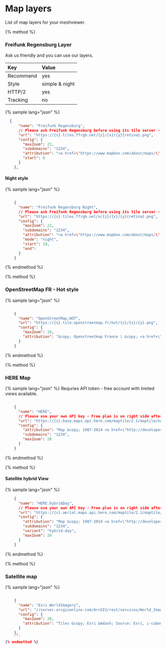 # Map layers

List of map layers for your meshviewer.

{% method %}
### Freifunk Regensburg Layer

Ask us friendly and you can use our layers.

| Key | Value |
| :--- | :--- |
| Recommend | yes |
| Style | simple & night |
| HTTP/2 | yes |
| Tracking | no |

{% sample lang="json" %}
```json
  {
      "name": "Freifunk Regensburg",
      // Please ask Freifunk Regensburg before using its tile server - example with retina tiles
      "url": "https://{s}.tiles.ffrgb.net/{z}/{x}/{y}{retina}.png",
      "config": {
        "maxZoom": 22,
        "subdomains": "1234",
        "attribution": "<a href=\'https://www.mapbox.com/about/maps/\' target=\'_blank\'>&copy; Mapbox</a> <a href=\'https://openstreetmap.org/about/\' target=\'_blank\'>&copy; OpenStreetMap</a> <a class=\'mapbox-improve-map\' href=\'https://www.mapbox.com/map-feedback/\' target=\'_blank\'>Improve this map</a>",
        "start": 6
      }
    },
```

#### Night style

{% sample lang="json" %}
```json

    {
      "name": "Freifunk Regensburg Night",
      // Please ask Freifunk Regensburg before using its tile server - example with retina and dark tiles
      "url": "https://{s}.tiles.ffrgb.net/n/{z}/{x}/{y}{retina}.png",
      "config": {
        "maxZoom": 22,
        "subdomains": "1234",
        "attribution": "<a href=\'https://www.mapbox.com/about/maps/\' target=\'_blank\'>&copy; Mapbox</a> <a href=\'https://openstreetmap.org/about/\' target=\'_blank\'>&copy; OpenStreetMap</a> <a class=\'mapbox-improve-map\' href=\'https://www.mapbox.com/map-feedback/\' target=\'_blank\'>Improve this map</a>",
        "mode": "night",
        "start": 19,
        "end": 
      }
    }
```
{% endmethod %}

{% method %}
### OpenStreetMap FR - Hot style

{% sample lang="json" %}
```json

    {
      "name": "OpenStreetMap.HOT",
      "url": "https://{s}.tile.openstreetmap.fr/hot/{z}/{x}/{y}.png",
      "config": {
        "maxZoom": 19,
        "attribution": "&copy; Openstreetmap France | &copy; <a href=\"http://www.openstreetmap.org/copyright\">OpenStreetMap</a>"
      }
    }
```
{% endmethod %}

{% method %}
### HERE Map

{% sample lang="json" %}
Requries API token - free account with limited views available.

```json

    {
      "name": "HERE",
      // Please use your own API key - Free plan is on right side after the pay plans
      "url": "https://{s}.base.maps.api.here.com/maptile/2.1/maptile/newest/normal.day/{z}/{x}/{y}/256/png8?app_id=YOUR_KEY&app_code=YOUR_CODE&lg=deu",
      "config": {
        "attribution": "Map &copy; 1987-2014 <a href=\"http://developer.here.com\">HERE</a>",
        "subdomains": "1234",
        "maxZoom": 20
      }
    }
```
{% endmethod %}

{% method %}
#### Satellite hybrid View

{% sample lang="json" %}
```json
    {
      "name": "HERE.hybridDay",
      // Please use your own API key - Free plan is on right side after the pay plans
      "url": "https://{s}.aerial.maps.api.here.com/maptile/2.1/maptile/newest/{variant}/{z}/{x}/{y}/256/png8?app_id=YOUR_KEY&app_code=YOUR_CODE&lg=deu",
      "config": {
        "attribution": "Map &copy; 1987-2014 <a href=\"http://developer.here.com\">HERE</a>",
        "subdomains": "1234",
        "variant": "hybrid.day",
        "maxZoom": 20
      }
    }
```
{% endmethod %}

{% method %}
### Satellite map

{% sample lang="json" %}
```json

    {
      "name": "Esri.WorldImagery",
      "url": "//server.arcgisonline.com/ArcGIS/rest/services/World_Imagery/MapServer/tile/{z}/{y}/{x}",
      "config": {
        "maxZoom": 20,
        "attribution": "Tiles &copy; Esri &mdash; Source: Esri, i-cubed, USDA, USGS, AEX, GeoEye, Getmapping, Aerogrid, IGN, IGP, UPR-EGP, and the GIS User Community"
      }
    },
    ```
{% endmethod %}
